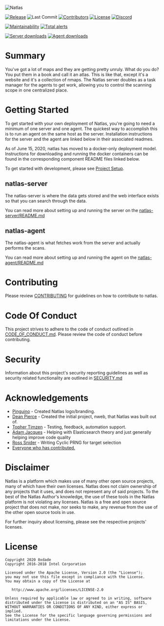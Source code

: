 ![Natlas](https://0xda.de/img/natlas-1000px.png)

[![Release](https://img.shields.io/github/release/natlas/natlas.svg)](https://github.com/natlas/natlas/releases/latest)
![Last Commit](https://img.shields.io/github/last-commit/natlas/natlas.svg)
[![Contributors](https://img.shields.io/github/contributors/natlas/natlas.svg)](https://github.com/natlas/natlas/graphs/contributors)
[![License](https://img.shields.io/badge/license-Apache%202-blue.svg?style=flat)](LICENSE)
[![Discord](https://img.shields.io/discord/638428906612850709?label=discord)](https://discord.gg/VMbyMMT)

[![Maintainability](https://api.codeclimate.com/v1/badges/321141e5cf7426874cd7/maintainability)](https://codeclimate.com/github/natlas/natlas/maintainability)
[![Total alerts](https://img.shields.io/lgtm/alerts/g/natlas/natlas.svg?logo=lgtm&logoWidth=18)](https://lgtm.com/projects/g/natlas/natlas/alerts/)

[![Server downloads](https://img.shields.io/docker/pulls/natlas/server?label=server%20downloads&logo=docker)](https://hub.docker.com/repository/docker/natlas/server)
[![Agent downloads](https://img.shields.io/docker/pulls/natlas/agent?label=agent%20downloads&logo=docker)](https://hub.docker.com/repository/docker/natlas/agent)

# Summary

You've got a lot of maps and they are getting pretty unruly. What do you do? You put them in a book and call it an atlas. This is like that, except it's a website and it's a collection of nmaps. The Natlas server doubles as a task manager for the agents to get work, allowing you to control the scanning scope in one centralized place.

# Getting Started

To get started with your own deployment of Natlas, you're going to need a minimum of one server and one agent. The quickest way to accomplish this is to run an agent on the same host as the server. Installation instructions for the server and the agent are linked below in their associated readmes.

As of June 15, 2020, natlas has moved to a docker-only deployment model. Instructions for downloading and running the docker containers can be found in the corresponding component README files linked below.

To get started with development, please see [Project Setup](CONTRIBUTING.md#project-setup).

## natlas-server

The natlas-server is where the data gets stored and the web interface exists so that you can search through the data.

You can read more about setting up and running the server on the [natlas-server/README.md](natlas-server/README.md)

## natlas-agent

The natlas-agent is what fetches work from the server and actually performs the scans.

You can read more about setting up and running the agent on the [natlas-agent/README.md](natlas-agent/README.md)

# Contributing

Please review [CONTRIBUTING](CONTRIBUTING.md) for guidelines on how to contribute to natlas.

# Code Of Conduct

This project strives to adhere to the code of conduct outlined in [CODE_OF_CONDUCT.md](CODE_OF_CONDUCT.md). Please review the code of conduct before contributing.

# Security

Information about this project's security reporting guidelines as well as security related functionality are outlined in [SECURITY.md](SECURITY.md)

# Acknowledgements

* [Pinguino](http://www.pinguinokolb.com/) - Created Natlas logo/branding.
* [Dean Pierce](https://github.com/pierce403) - Created the initial project, nweb, that Natlas was built out of.
* [Topher Timzen](https://github.com/tophertimzen) - Testing, feedback, automation support.
* [Adam Jacques](https://github.com/ajacques) - Helping with Elasticsearch theory and just generally helping improve code quality
* [Ross Snider](https://github.com/rosswsnider) - Writing Cyclic PRNG for target selection
* [Everyone who has contributed.](https://github.com/natlas/natlas/graphs/contributors)

# Disclaimer

Natlas is a platform which makes use of many other open source projects, many of which have their own licenses. Natlas does not claim ownership of any projects that it uses, and does not represent any of said projects. To the best of the Natlas Author's knowledge, the use of these tools in the Natlas platform is not violating any licenses. Natlas is a free and open source project that does not make, nor seeks to make, any revenue from the use of the other open source tools in use.

For further inquiry about licensing, please see the respective projects' licenses.

# License

```text
Copyright 2020 0xdade
Copyright 2016-2018 Intel Corporation

Licensed under the Apache License, Version 2.0 (the "License");
you may not use this file except in compliance with the License.
You may obtain a copy of the License at

   http://www.apache.org/licenses/LICENSE-2.0

Unless required by applicable law or agreed to in writing, software
distributed under the License is distributed on an "AS IS" BASIS,
WITHOUT WARRANTIES OR CONDITIONS OF ANY KIND, either express or implied.
See the License for the specific language governing permissions and
limitations under the License.
```
